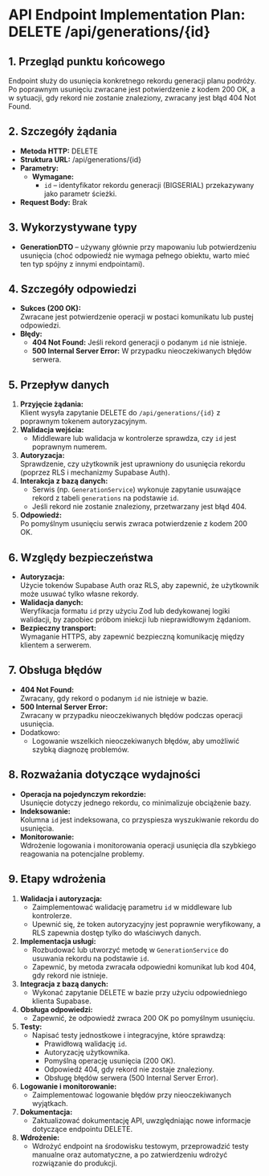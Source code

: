 # API Endpoint Implementation Plan: DELETE /api/generations/{id}

## 1. Przegląd punktu końcowego
Endpoint służy do usunięcia konkretnego rekordu generacji planu podróży. Po poprawnym usunięciu zwracane jest potwierdzenie z kodem 200 OK, a w sytuacji, gdy rekord nie zostanie znaleziony, zwracany jest błąd 404 Not Found.

## 2. Szczegóły żądania
- **Metoda HTTP:** DELETE  
- **Struktura URL:** /api/generations/{id}  
- **Parametry:**
  - **Wymagane:**  
    - `id` – identyfikator rekordu generacji (BIGSERIAL) przekazywany jako parametr ścieżki.
- **Request Body:** Brak

## 3. Wykorzystywane typy
- **GenerationDTO** – używany głównie przy mapowaniu lub potwierdzeniu usunięcia (choć odpowiedź nie wymaga pełnego obiektu, warto mieć ten typ spójny z innymi endpointami).

## 4. Szczegóły odpowiedzi
- **Sukces (200 OK):**  
  Zwracane jest potwierdzenie operacji w postaci komunikatu lub pustej odpowiedzi.
- **Błędy:**
  - **404 Not Found:** Jeśli rekord generacji o podanym `id` nie istnieje.
  - **500 Internal Server Error:** W przypadku nieoczekiwanych błędów serwera.

## 5. Przepływ danych
1. **Przyjęcie żądania:**  
   Klient wysyła zapytanie DELETE do `/api/generations/{id}` z poprawnym tokenem autoryzacyjnym.
2. **Walidacja wejścia:**  
   - Middleware lub walidacja w kontrolerze sprawdza, czy `id` jest poprawnym numerem.
3. **Autoryzacja:**  
   Sprawdzenie, czy użytkownik jest uprawniony do usunięcia rekordu (poprzez RLS i mechanizmy Supabase Auth).
4. **Interakcja z bazą danych:**  
   - Serwis (np. `GenerationService`) wykonuje zapytanie usuwające rekord z tabeli `generations` na podstawie `id`.
   - Jeśli rekord nie zostanie znaleziony, przetwarzany jest błąd 404.
5. **Odpowiedź:**  
   Po pomyślnym usunięciu serwis zwraca potwierdzenie z kodem 200 OK.

## 6. Względy bezpieczeństwa
- **Autoryzacja:**  
  Użycie tokenów Supabase Auth oraz RLS, aby zapewnić, że użytkownik może usuwać tylko własne rekordy.
- **Walidacja danych:**  
  Weryfikacja formatu `id` przy użyciu Zod lub dedykowanej logiki walidacji, by zapobiec próbom iniekcji lub nieprawidłowym żądaniom.
- **Bezpieczny transport:**  
  Wymaganie HTTPS, aby zapewnić bezpieczną komunikację między klientem a serwerem.

## 7. Obsługa błędów
- **404 Not Found:**  
  Zwracany, gdy rekord o podanym `id` nie istnieje w bazie.
- **500 Internal Server Error:**  
  Zwracany w przypadku nieoczekiwanych błędów podczas operacji usunięcia.
- Dodatkowo:
  - Logowanie wszelkich nieoczekiwanych błędów, aby umożliwić szybką diagnozę problemów.

## 8. Rozważania dotyczące wydajności
- **Operacja na pojedynczym rekordzie:**  
  Usunięcie dotyczy jednego rekordu, co minimalizuje obciążenie bazy.
- **Indeksowanie:**  
  Kolumna `id` jest indeksowana, co przyspiesza wyszukiwanie rekordu do usunięcia.
- **Monitorowanie:**  
  Wdrożenie logowania i monitorowania operacji usunięcia dla szybkiego reagowania na potencjalne problemy.

## 9. Etapy wdrożenia
1. **Walidacja i autoryzacja:**  
   - Zaimplementować walidację parametru `id` w middleware lub kontrolerze.
   - Upewnić się, że token autoryzacyjny jest poprawnie weryfikowany, a RLS zapewnia dostęp tylko do właściwych danych.
2. **Implementacja usługi:**  
   - Rozbudować lub utworzyć metodę w `GenerationService` do usuwania rekordu na podstawie `id`.
   - Zapewnić, by metoda zwracała odpowiedni komunikat lub kod 404, gdy rekord nie istnieje.
3. **Integracja z bazą danych:**  
   - Wykonać zapytanie DELETE w bazie przy użyciu odpowiedniego klienta Supabase.
4. **Obsługa odpowiedzi:**  
   - Zapewnić, że odpowiedź zwraca 200 OK po pomyślnym usunięciu.
5. **Testy:**  
   - Napisać testy jednostkowe i integracyjne, które sprawdzą:
     - Prawidłową walidację `id`.
     - Autoryzację użytkownika.
     - Pomyślną operację usunięcia (200 OK).
     - Odpowiedź 404, gdy rekord nie zostaje znaleziony.
     - Obsługę błędów serwera (500 Internal Server Error).
6. **Logowanie i monitorowanie:**  
   - Zaimplementować logowanie błędów przy nieoczekiwanych wyjątkach.
7. **Dokumentacja:**  
   - Zaktualizować dokumentację API, uwzględniając nowe informacje dotyczące endpointu DELETE.
8. **Wdrożenie:**  
   - Wdrożyć endpoint na środowisku testowym, przeprowadzić testy manualne oraz automatyczne, a po zatwierdzeniu wdrożyć rozwiązanie do produkcji.